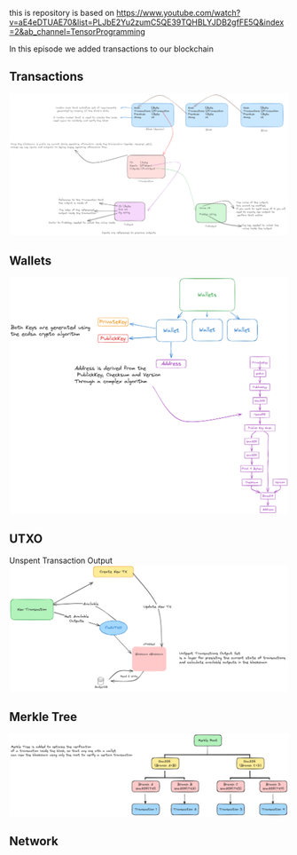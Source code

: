 this is repository is based on https://www.youtube.com/watch?v=aE4eDTUAE70&list=PLJbE2Yu2zumC5QE39TQHBLYJDB2gfFE5Q&index=2&ab_channel=TensorProgramming

In this episode we added transactions to our blockchain
## Transactions
![](docs/blockchain.excalidraw.png)

## Wallets
![](docs/wallet.excalidraw.png)

## UTXO
Unspent Transaction Output
![](docs/utxo.excalidraw.png)

## Merkle Tree
![](docs/merkle.excalidraw.png)

## Network